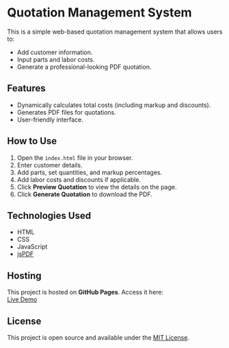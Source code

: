 # Quotation Management System

This is a simple web-based quotation management system that allows users to:
- Add customer information.
- Input parts and labor costs.
- Generate a professional-looking PDF quotation.

## Features
- Dynamically calculates total costs (including markup and discounts).
- Generates PDF files for quotations.
- User-friendly interface.

## How to Use
1. Open the `index.html` file in your browser.
2. Enter customer details.
3. Add parts, set quantities, and markup percentages.
4. Add labor costs and discounts if applicable.
5. Click **Preview Quotation** to view the details on the page.
6. Click **Generate Quotation** to download the PDF.

## Technologies Used
- HTML
- CSS
- JavaScript
- [jsPDF](https://github.com/parallax/jsPDF)

## Hosting
This project is hosted on **GitHub Pages**. Access it here:  
[Live Demo](https://<your-username>.github.io/<repository-name>/)

## License
This project is open source and available under the [MIT License](LICENSE).
